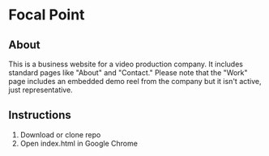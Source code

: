 # Focal Point

## About

This is a business website for a video production company. It includes standard pages like "About" and "Contact." Please note that the "Work" page includes an embedded demo reel from the company but it isn't active, just representative. 

## Instructions 

1. Download or clone repo
2. Open index.html in Google Chrome